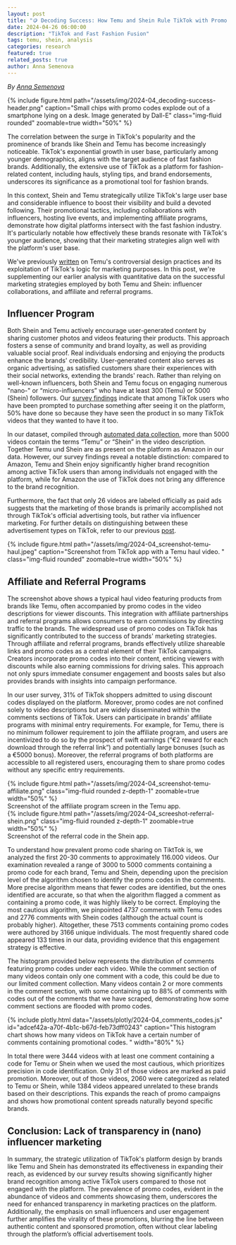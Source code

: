 ```yaml
---
layout: post
title: "🪙 Decoding Success: How Temu and Shein Rule TikTok with Promo Codes"
date: 2024-04-26 06:00:00
description: "TikTok and Fast Fashion Fusion"
tags: temu, shein, analysis
categories: research
featured: true
related_posts: true
author: Anna Semenova
---
```


*By [Anna Semenova](https://www.stiftung-nv.de/de/person/anna-semenova)*


{% include figure.html path="/assets/img/2024-04_decoding-success-header.png" caption="Small chips with promo codes explode out of a smartphone lying on a desk. Image generated by Dall-E" class="img-fluid rounded" zoomable=true width="50%" %} 

The correlation between the surge in TikTok's popularity and the prominence of brands like Shein and Temu has become increasingly noticeable. TikTok's exponential growth in user base, particularly among younger demographics, aligns with the target audience of fast fashion brands. Additionally, the extensive use of TikTok as a platform for fashion-related content, including hauls, styling tips, and brand endorsements, underscores its significance as a promotional tool for fashion brands.

In this context, Shein and Temu strategically utilize TikTok's large user base and considerable influence to boost their visibility and build a devoted following. Their promotional tactics, including collaborations with influencers, hosting live events, and implementing affiliate programs, demonstrate how digital platforms intersect with the fast fashion industry. It's particularly notable how effectively these brands resonate with TikTok's younger audience, showing that their marketing strategies align well with the platform's user base.

We've previously [written](https://tiktok-audit.com/blog/2024/temu-tiktok/) on Temu's controversial design practices and its exploitation of TikTok's logic for marketing purposes. In this post, we're supplementing our earlier analysis with quantitative data on the successful marketing strategies employed by both Temu and Shein: influencer collaborations, and affiliate and referral programs.

## Influencer Program

Both Shein and Temu actively encourage user-generated content by sharing customer photos and videos featuring their products. This approach fosters a sense of community and brand loyalty, as well as providing valuable social proof. Real individuals endorsing and enjoying the products enhance the brands' credibility. User-generated content also serves as organic advertising, as satisfied customers share their experiences with their social networks, extending the brands' reach. Rather than relying on well-known influencers, both Shein and Temu focus on engaging numerous "nano-" or “micro-influencers” who have at least 300 (Temu) or 5000 (Shein) followers. Our [survey findings](https://tiktok-audit.com/blog/2024/TikTok-RSBA-Step3/) indicate that among TikTok users who have been prompted to purchase something after seeing it on the platform, 50% have done so because they have seen the product in so many TikTok videos that they wanted to have it too.

In our dataset, compiled through [automated data collection](https://tiktok-audit.com/blog/2024/TikTok-RSBA-Step3/), more than 5000 videos contain the terms “Temu” or “Shein” in the video description. Together Temu und Shein are as present on the platform as Amazon in our data. However, our survey findings reveal a notable distinction: compared to Amazon, Temu and Shein enjoy significantly higher brand recognition among active TikTok users than among individuals not engaged with the platform, while for Amazon the use of TikTok does not bring any difference to the brand recognition.

Furthermore, the fact that only 26 videos are labeled officially as paid ads suggests that the marketing of those brands is primarily accomplished not through TikTok's official advertising tools, but rather via influencer marketing. For further details on distinguishing between these advertisement types on TikTok, refer to our previous [post](https://tiktok-audit.com/blog/2024/ads_ads_ads/).


{% include figure.html path="/assets/img/2024-04_screenshot-temu-haul.jpeg" caption="Screenshot from TikTok app with a Temu haul video. " class="img-fluid rounded" zoomable=true width="50%" %} 


## **Affiliate and Referral Programs**

The screenshot above shows a typical haul video featuring products from brands like Temu, often accompanied by promo codes in the video descriptions for viewer discounts. This integration with affiliate partnerships and referral programs allows consumers to earn commissions by directing traffic to the brands. The widespread use of promo codes on TikTok has significantly contributed to the success of brands' marketing strategies. Through affiliate and referral programs, brands effectively utilize shareable links and promo codes as a central element of their TikTok campaigns. Creators incorporate promo codes into their content, enticing viewers with discounts while also earning commissions for driving sales. This approach not only spurs immediate consumer engagement and boosts sales but also provides brands with insights into campaign performance.

In our user survey, 31% of TikTok shoppers admitted to using discount codes displayed on the platform. Moreover, promo codes are not confined solely to video descriptions but are widely disseminated within the comments sections of TikTok. Users can participate in brands’ affiliate programs with minimal entry requirements. For example, for Temu, there is no minimum follower requirement to join the affiliate program, and users are incentivized to do so by the prospect of swift earnings (”€2 reward for each download through the referral link”) and potentially large bonuses (such as a €5000 bonus). Moreover, the referral programs of both platforms are accessible to all registered users, encouraging them to share promo codes without any specific entry requirements.



<div class="row mt-3">
    <div class="col-sm mt-3 mt-md-0">
{% include figure.html path="/assets/img/2024-04_screenshot-temu-affiliate.png"  class="img-fluid rounded z-depth-1" zoomable=true width="50%" %} 
        <div class="caption">Screenshot of the affiliate program screen in the Temu app.</div>
    </div>
    <div class="col-sm mt-3 mt-md-0">
{% include figure.html path="/assets/img/2024-04_screeshot-referral-shein.png" class="img-fluid rounded z-depth-1" zoomable=true width="50%" %} 
<div class="caption">Screenshot of the referral code in the Shein app.</div>
    </div>
</div>


To understand how prevalent promo code sharing on TiktTok is, we analyzed the first 20-30 comments to approximately 116.000 videos. Our examination revealed a range of 3000 to 5000 comments containing a promo code for each brand, Temu and Shein, depending upon the precision level of the algorithm chosen to identify the promo codes in the comments. More precise algorithm means that fewer codes are identified, but the ones identified are accurate, so that when the algorithm flagged a comment as containing a promo code, it was highly likely to be correct. Employing the most cautious algorithm, we pinpointed 4737 comments with Temu codes and 2776 comments with Shein codes (although the actual count is probably higher). Altogether, these 7513 comments containing promo codes were authored by 3166 unique individuals. The most frequently shared code appeared 133 times in our data, providing evidence that this engagement strategy is effective.

The histogram provided below represents the distribution of comments featuring promo codes under each video. While the comment section of many videos contain only one comment with a code, this could be due to our limited comment collection. Many videos contain 2 or more comments in the comment section, with some containing up to 88% of comments with codes out of the comments that we have scraped, demonstrating how some comment sections are flooded with promo codes. 


{% include plotly.html data="/assets/plotly/2024-04_comments_codes.js" id="adcef42a-a70f-4b1c-b67d-feb73dff0243" caption="This histogram chart shows how many videos on TikTok have a certain number of comments containing promotional codes. " width="80%" %}

In total there were 3444 videos with at least one comment containing a code for Temu or Shein when we used the most cautious, which prioritizes precision in code identification. Only 31 of those videos are marked as paid promotion. Moreover, out of those videos, 2060 were categorized as related to Temu or Shein, while 1384 videos appeared unrelated to these brands based on their descriptions. This expands the reach of promo campaigns and shows how promotional content spreads naturally beyond specific brands.

## Conclusion: Lack of transparency in (nano) influencer marketing

In summary, the strategic utilization of TikTok's platform design by brands like Temu and Shein has demonstrated its effectiveness in expanding their reach, as evidenced by our survey results showing significantly higher brand recognition among active TikTok users compared to those not engaged with the platform. The prevalence of promo codes, evident in the abundance of videos and comments showcasing them, underscores the need for enhanced transparency in marketing practices on the platform. Additionally, the emphasis on small influencers and user engagement further amplifies the virality of these promotions, blurring the line between authentic content and sponsored promotion, often without clear labeling through the platform’s official advertisement tools.






<script type="text/javascript">window.PlotlyConfig = {MathJaxConfig: 'local'};</script>
<script src="{{ '/assets/js/plotly.js' | relative_url }}" type="text/javascript"></script>
<script type="text/javascript">
var plotDataArray = "{{ plot_data }}".split("|");
// create script tag for each element in plotDataArray with the data as src
for (var i = 0; i < plotDataArray.length; i++) {
  var script = document.createElement('script');
  script.src = plotDataArray[i];
  script.type = 'text/javascript';
  script.async = true;
  document.head.appendChild(script);
}
</script>
